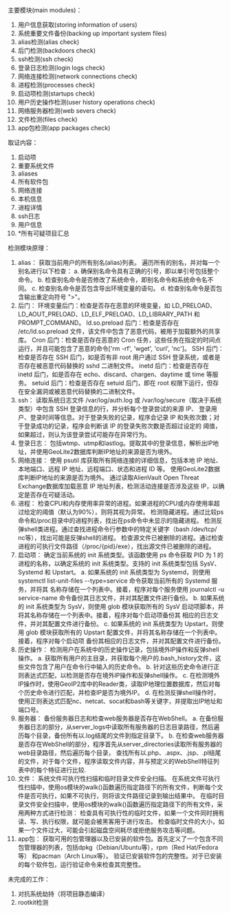 主要模块(main modules)：
1. 用户信息获取(storing information of users)
2. 系统重要文件备份(backing up important system files)
3. alias检测(alias check)
4. 后门检测(backdoors check)
5. ssh检测(ssh check)
6. 登录日志检测(login logs check)
7. 网络连接检测(network connections check)
8. 进程检测(processes check)
9. 启动项检测(startups check)
10. 用户历史操作检测(user history operations check)
11. 网络服务器检测(web severs check)
12. 文件检测(files check)
13. app包检测(app packages check)

取证内容：
1. 启动项
2. 重要系统文件
3. aliases
4. 所有软件包
5. 网络连接
6. 本机信息
7. 进程详情
8. ssh日志
9. 用户信息
10. *所有可疑项目汇总

检测模块原理：
1. alias：
    获取当前用户的所有别名(alias)列表。
    遍历所有的别名，并对每一个别名进行以下检查：
    a. 确保别名命令具有正确的引号，即以单引号包括整个命令。
    b. 检查别名命令是否修改了系统命令，即别名命令和系统命令名不同。
    c. 检查别名命令是否包含导出环境变量的语句。
    d. 检查别名命令是否包含输出重定向符号 ">"。
2. 后门：
    环境变量后门：检查是否存在恶意的环境变量，如 LD_PRELOAD、LD_AOUT_PRELOAD、LD_ELF_PRELOAD、LD_LIBRARY_PATH 和 PROMPT_COMMAND。
    ld.so.preload 后门：检查是否存在 /etc/ld.so.preload 文件，该文件中包含了恶意代码，被用于加载额外的共享库。
    Cron 后门：检查是否存在恶意的 Cron 任务，这些任务在指定的时间点运行，并且可能包含了恶意的命令['rm -rf', 'wget', 'curl', 'nc']。
    SSH 后门：检查是否存在 SSH 后门，如是否有非 root 用户通过 SSH 登录系统，或者是否存在被恶意代码替换的 sshd 二进制文件。
    inetd 后门：检查是否存在 inetd 后门，如是否存在 echo、discard、chargen、daytime 或 time 等服务。
    setuid 后门：检查是否存在 setuid 后门，即在 root 权限下运行，但存在安全漏洞或被恶意代码替换的二进制文件。
3. ssh：
    读取系统日志文件 /var/log/auth.log 或 /var/log/secure（取决于系统类型）中包含 SSH 登录信息的行，并分析每个登录尝试的来源 IP、
    登录用户、登录时间等信息。对于登录失败的记录，程序会记录 IP 和失败次数；对于登录成功的记录，程序会判断该 IP 的登录失败次数是否超过设定的
    阈值，如果超过，则认为该登录尝试可能存在异常行为。
4. 登录日志：
    包括wtmp、utmp和lastlog。提取其中的登录信息，解析出IP地址，并使用GeoLite2数据库判断IP地址的来源是否为境外。
5. 网络连接：
    使用 psutil 库获取所有网络连接的详细信息，包括本地 IP 地址、本地端口、远程 IP 地址、远程端口、状态和进程 ID 等。
    使用GeoLite2数据库判断IP地址的来源是否为境外。
    通过读取AlienVault Open Threat Exchange数据库加载恶意 IP 地址列表，检测活动连接是否涉及这些 IP，以确定是否存在可疑活动。
6. 进程：
    检查CPU和内存使用率异常的进程。如果进程的CPU或内存使用率超过给定的阈值（默认为90%），则将其视为异常。
    检测隐藏进程。通过比较ps命令和/proc目录中的进程列表，找出在ps命令中未显示的隐藏进程。
    检测反弹shell类进程。通过查找进程命令行参数中的特定关键字（bash /dev/tcp/ nc等），找出可能是反弹shell的进程。
    检查源文件已被删除的进程。通过检查进程的可执行文件路径（/proc/{pid}/exe），找出源文件已被删除的进程。
7. 启动项：
    确定当前系统的 init 系统类型。该函数使用 ps 命令获取 PID 为 1 的进程的名称，以确定系统的 init 系统类型。支持的 init 系统类型包括 
    SysV、Systemd 和 Upstart。
    a. 如果系统的 init 系统类型为 Systemd，则使用 systemctl list-unit-files --type=service 命令获取当前所有的 Systemd 服务，并将其
    名称存储在一个列表中。接着，程序对每个服务使用 journalctl -u service-name 命令备份其日志文件，并对其配置文件进行备份。
    b. 如果系统的 init 系统类型为 SysV，则使用 glob 模块获取所有的 SysV 启动项脚本，并将其名称存储在一个列表中。接着，程序对每个启动项备份其
    相应的日志文件，并对其配置文件进行备份。
    c. 如果系统的 init 系统类型为 Upstart，则使用 glob 模块获取所有的 Upstart 配置文件，并将其名称存储在一个列表中。接着，程序对每个启动项
    备份其相应的日志文件，并对其配置文件进行备份。
8. 历史操作：
    检测用户在系统中的历史操作记录，包括境外IP操作和反弹shell操作。
    a. 获取所有用户的主目录，并获取每个用户的.bash_history文件，这些文件包含了用户在命令行中输入的历史命令。
    b. 针对这些历史命令进行正则表达式匹配，以检测是否存在境外IP操作和反弹shell操作。
    c. 在检测境外IP操作时，使用GeoIP2库中的Reader类，读取IP地理位置数据库，然后对每个历史命令进行匹配，并检查IP是否为境外IP。
    d. 在检测反弹shell操作时，使用正则表达式匹配nc、netcat、socat和bash等关键字，并提取出IP地址和端口号。
9. 服务器：
    备份服务器日志和检查web服务器是否存在WebShell。
    a. 在备份服务器日志的部分，从server_logs中读取所有服务器的日志目录路径，然后遍历每个目录，备份所有以.log结尾的文件到指定目录下。
    b. 在检查web服务器是否存在WebShell的部分，程序首先从server_directories读取所有服务器的web目录路径，然后遍历每个目录，
    查找所有以.php、.aspx、.jsp、.pl结尾的文件，对于每个文件，程序读取文件内容，并与预定义的WebShell特征列表中的每个特征进行比较.
10. 文件：
    系统文件可执行性扫描和临时目录文件安全扫描。
    在系统文件可执行性扫描中，使用os模块的walk()函数遍历指定路径下的所有文件，判断每个文件是否可执行，如果不可执行，则将该文件路径记录到输出结果中。
    在临时目录文件安全扫描中，使用os模块的walk()函数遍历指定路径下的所有文件，采用两种方式进行检测：
            检查具有可执行性的临时文件，如果一个文件同时拥有读、写、执行权限，就可能会被黑客用于进行攻击。
            检查临时文件的大小，如果一个文件过大，可能会引起磁盘空间耗尽或拒绝服务攻击等问题。
11. app包：
    获取可用的包管理器以及已安装的软件包。首先定义了一个包含不同包管理器的列表，包括dpkg（Debian/Ubuntu等），rpm（Red Hat/Fedora等）
    和pacman（Arch Linux等）。
    验证已安装软件包的完整性。对于已安装的每个软件包，运行验证命令来检查其完整性。




未完成的工作：
1. 对抗系统劫持（将项目静态编译）
2. rootkit检测